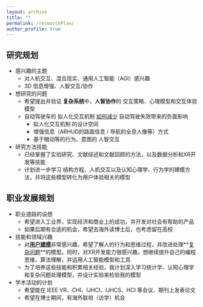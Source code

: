 ```yaml
---
layout: archive
title: ""
permalink: /researchPlan/
author_profile: true
---
```


## 研究规划

- 感兴趣的主题
  - 对人机交互、混合现实、通用人工智能（AGI）感兴趣
  - 3D 信息增强、人智交互/协作
- 想研究的问题
  - 希望提出并验证 **复杂系统**中，**人智协作**的 交互策略、心理模型和交互体验模型
  - 自动驾驶车的 拟人化交互机制 <u>如何减少</u> 自动驾驶失效带来的负面影响
    - 拟人化交互机制 的设计空间
    - 增强信息（ARHUD的路面信息 / 导航的全息人像等）方式
    - 基于眼动等的行为、意图的 人智交互
- 研究方法技能
  - 已经掌握了实验研究、文献综述和文献回顾的方法，以及数据分析和XR开发等技能
  - 计划进一步学习 结构方程、人机交互以及认知心理学、行为学的建模方法，并将这些模型转化为用户体验相关的模型

## 职业发展规划

- 职业道路的设想
  - 希望进入工业界，实现经济和商业上的成功，并开发对社会有帮助的产品
  - 如果后期有合适的机会，希望去海外读博士后，也考虑留在高校
- 技能和领域兴趣
  - 对<u>**用户建模**</u>非常感兴趣，希望了解人的行为和思维过程，并改进处理**<u>复杂问题</u>**的模型。同时，对XR开发能力很感兴趣，想继续提升自己的编程思维、算法理解，并运用人工智能模型和工具
  - 为了培养这些技能和积累相关经验，我计划深入学习统计学、认知心理学和复杂问题处理模型，并设计实验来检验我的模型
- 学术活动的计划
  - 希望能在 IEEE VR、CHI、IJHCI、IJHCS、HCI 等会议、期刊上发表论文
  - 希望在博士期间，有海外联培（访学）机会